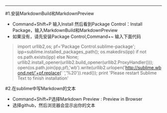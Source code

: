 ------------
#1.安装MarkdownBuild和MarkdownPreview

 - Command+Shift+P 输入Install 然后看到Package Control：Install Package，输入MarkdownBuild和MarkdownPreview
 - 如果没有，请先安装Package Control,Command+~ 输入下面代码

> import urllib2,os; pf='Package Control.sublime-package';
> ipp=sublime.installed_packages_path(); os.makedirs(ipp) if not
> os.path.exists(ipp) else None;
> urllib2.install_opener(urllib2.build_opener(urllib2.ProxyHandler()));
> open(os.path.join(ipp,pf),'wb').write(urllib2.urlopen('http://sublime.wbond.net/'+pf.replace('
> ','%20')).read()); print 'Please restart Sublime Text to finish
> installation'

#2.在sublime中写Markdown的文本

 - Command+Shift+P选择Markdown Preview : Preview in Browser
 - 选择github，然后浏览器会显示出你的文本
